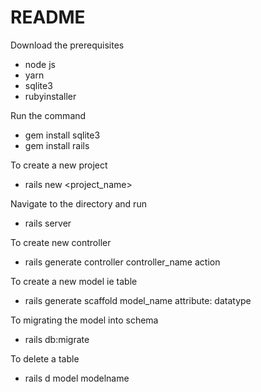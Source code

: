 # README

Download the prerequisites

- node js 
- yarn
- sqlite3 
- rubyinstaller

Run the command 
- gem install sqlite3
- gem install rails 

To create a new project 
- rails new <project_name>

Navigate to the directory and run
- rails server

To create new controller 
- rails generate controller controller_name action

To create a new model ie table 
- rails generate scaffold model_name attribute: datatype

To migrating the model into schema 
- rails db:migrate

To delete a table 
- rails d model modelname


